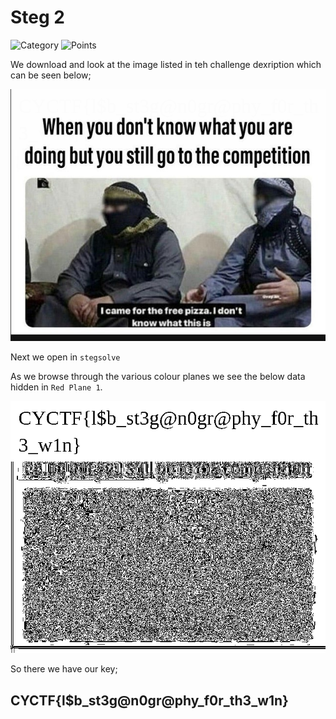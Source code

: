 # Steg 2

![Category](http://img.shields.io/badge/Category-Forensics-orange?style=for-the-badge) ![Points](http://img.shields.io/badge/Points-300-brightgreen?style=for-the-badge)

We download and look at the image listed in teh challenge dexription which can be seen below;

![image](https://github.com/CTSecUK/CyberYoddha-CTF-2020/blob/main/images/steg2_image.png)

Next we open in `stegsolve`

As we browse through the various colour planes we see the below data hidden in `Red Plane 1`.

![solution](https://github.com/CTSecUK/CyberYoddha-CTF-2020/blob/main/images/steg2_red_plane1.png)

So there we have our key;

## CYCTF{l$b_st3g@n0gr@phy_f0r_th3_w1n}
